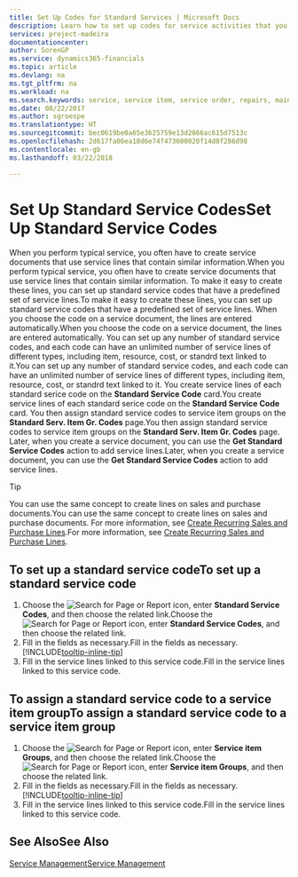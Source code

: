 ```yaml
---
title: Set Up Codes for Standard Services | Microsoft Docs
description: Learn how to set up codes for service activities that you often perform.
services: project-madeira
documentationcenter: 
author: SorenGP
ms.service: dynamics365-financials
ms.topic: article
ms.devlang: na
ms.tgt_pltfrm: na
ms.workload: na
ms.search.keywords: service, service item, service order, repairs, maintenance
ms.date: 08/22/2017
ms.author: sgroespe
ms.translationtype: HT
ms.sourcegitcommit: bec0619be0a65e3625759e13d2866ac615d7513c
ms.openlocfilehash: 2d617fa06ea18d6e74f473600020f14d8f286d98
ms.contentlocale: en-gb
ms.lasthandoff: 03/22/2018

---
```


# <a name="set-up-standard-service-codes"></a><span data-ttu-id="227ca-103">Set Up Standard Service Codes</span><span class="sxs-lookup"><span data-stu-id="227ca-103">Set Up Standard Service Codes</span></span>
<span data-ttu-id="227ca-104">When you perform typical service, you often have to create service documents that use service lines that contain similar information.</span><span class="sxs-lookup"><span data-stu-id="227ca-104">When you perform typical service, you often have to create service documents that use service lines that contain similar information.</span></span> <span data-ttu-id="227ca-105">To make it easy to create these lines, you can set up standard service codes that have a predefined set of service lines.</span><span class="sxs-lookup"><span data-stu-id="227ca-105">To make it easy to create these lines, you can set up standard service codes that have a predefined set of service lines.</span></span> <span data-ttu-id="227ca-106">When you choose the code on a service document, the lines are entered automatically.</span><span class="sxs-lookup"><span data-stu-id="227ca-106">When you choose the code on a service document, the lines are entered automatically.</span></span> <span data-ttu-id="227ca-107">You can set up any number of standard service codes, and each code can have an unlimited number of service lines of different types, including item, resource, cost, or standrd text linked to it.</span><span class="sxs-lookup"><span data-stu-id="227ca-107">You can set up any number of standard service codes, and each code can have an unlimited number of service lines of different types, including item, resource, cost, or standrd text linked to it.</span></span> <span data-ttu-id="227ca-108">You create service lines of each standard serice code on the **Standard Service Code** card.</span><span class="sxs-lookup"><span data-stu-id="227ca-108">You create service lines of each standard serice code on the **Standard Service Code** card.</span></span> <span data-ttu-id="227ca-109">You then assign standard service codes to service item groups on the **Standard Serv. Item Gr. Codes** page.</span><span class="sxs-lookup"><span data-stu-id="227ca-109">You then assign standard service codes to service item groups on the **Standard Serv. Item Gr. Codes** page.</span></span> <span data-ttu-id="227ca-110">Later, when you create a service document, you can use the **Get Standard Service Codes** action to add service lines.</span><span class="sxs-lookup"><span data-stu-id="227ca-110">Later, when you create a service document, you can use the **Get Standard Service Codes** action to add service lines.</span></span>  
  
> [!Tip]
>  <span data-ttu-id="227ca-111">You can use the same concept to create lines on sales and purchase documents.</span><span class="sxs-lookup"><span data-stu-id="227ca-111">You can use the same concept to create lines on sales and purchase documents.</span></span> <span data-ttu-id="227ca-112">For more information, see [Create Recurring Sales and Purchase Lines](sales-how-work-standard-lines.md).</span><span class="sxs-lookup"><span data-stu-id="227ca-112">For more information, see [Create Recurring Sales and Purchase Lines](sales-how-work-standard-lines.md).</span></span>    
  
## <a name="to-set-up-a-standard-service-code"></a><span data-ttu-id="227ca-113">To set up a standard service code</span><span class="sxs-lookup"><span data-stu-id="227ca-113">To set up a standard service code</span></span>    
1. <span data-ttu-id="227ca-114">Choose the ![Search for Page or Report](media/ui-search/search_small.png "Search for Page or Report icon") icon, enter **Standard Service Codes**, and then choose the related link.</span><span class="sxs-lookup"><span data-stu-id="227ca-114">Choose the ![Search for Page or Report](media/ui-search/search_small.png "Search for Page or Report icon") icon, enter **Standard Service Codes**, and then choose the related link.</span></span>  
2. <span data-ttu-id="227ca-115">Fill in the fields as necessary.</span><span class="sxs-lookup"><span data-stu-id="227ca-115">Fill in the fields as necessary.</span></span> [!INCLUDE[tooltip-inline-tip](includes/tooltip-inline-tip_md.md)]  
4. <span data-ttu-id="227ca-116">Fill in the service lines linked to this service code.</span><span class="sxs-lookup"><span data-stu-id="227ca-116">Fill in the service lines linked to this service code.</span></span>  

## <a name="to-assign-a-standard-service-code-to-a-service-item-group"></a><span data-ttu-id="227ca-117">To assign a standard service code to a service item group</span><span class="sxs-lookup"><span data-stu-id="227ca-117">To assign a standard service code to a service item group</span></span>
1. <span data-ttu-id="227ca-118">Choose the ![Search for Page or Report](media/ui-search/search_small.png "Search for Page or Report icon") icon, enter **Service item Groups**, and then choose the related link.</span><span class="sxs-lookup"><span data-stu-id="227ca-118">Choose the ![Search for Page or Report](media/ui-search/search_small.png "Search for Page or Report icon") icon, enter **Service item Groups**, and then choose the related link.</span></span>  
2. <span data-ttu-id="227ca-119">Fill in the fields as necessary.</span><span class="sxs-lookup"><span data-stu-id="227ca-119">Fill in the fields as necessary.</span></span> [!INCLUDE[tooltip-inline-tip](includes/tooltip-inline-tip_md.md)]
3. <span data-ttu-id="227ca-120">Fill in the service lines linked to this service code.</span><span class="sxs-lookup"><span data-stu-id="227ca-120">Fill in the service lines linked to this service code.</span></span>  

## <a name="see-also"></a><span data-ttu-id="227ca-121">See Also</span><span class="sxs-lookup"><span data-stu-id="227ca-121">See Also</span></span>
[<span data-ttu-id="227ca-122">Service Management</span><span class="sxs-lookup"><span data-stu-id="227ca-122">Service Management</span></span>](service-service.md)
